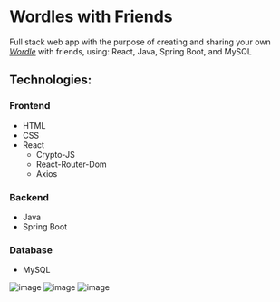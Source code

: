 <h1 style={text-align:"center"}>Wordles with Friends</h1>

Full stack web app with the purpose of creating and sharing your own *[Wordle](https://www.nytimes.com/games/wordle/index.html)* with friends, using: React, Java, Spring Boot, and MySQL

## Technologies:

### Frontend
- HTML
- CSS
- React
  - Crypto-JS
  - React-Router-Dom
  - Axios

### Backend
- Java
- Spring Boot

### Database
- MySQL

![image](https://drive.google.com/uc?export=view&id=1XHZIj8nmlMDImLy40g-r1uTfdsd4bbdr)
![image](https://drive.google.com/uc?export=view&id=1WV8Ox4orQGDe0IJM6H7LdT-RKqDqOiCf)
![image](https://drive.google.com/uc?export=view&id=1gB-lR1ROm9UkgN45MCsYd4hQ44wqh_5Y)
